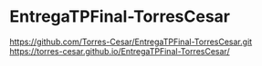 # EntregaTPFinal-TorresCesar

https://github.com/Torres-Cesar/EntregaTPFinal-TorresCesar.git
https://torres-cesar.github.io/EntregaTPFinal-TorresCesar/
